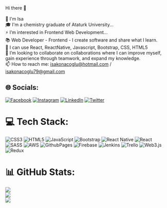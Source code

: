 
 Hi there 👋<br><br> 🌱 I'm Isa<br>🎓 I'm a chemistry graduate of Ataturk University...<br>⚡ I’m interested in Frontend Web Development...<br> 📚 Web Developer - Frontend - I create software and share what I learn.<br>🔭 I can use React, ReactNative, Javascript, Bootstrap, CSS, HTML5<br>💞️ I’m looking to collaborate on collaborations where I can improve myself, gain experience through teamwork, and expand my knowledge.  
 📫 How to reach me: isakonacoglu@hotmail.com / isakonacoglu79@gmail.com


## 🌐 Socials:
[![Facebook](https://img.shields.io/badge/Facebook-%231877F2.svg?logo=Facebook&logoColor=white)](https://facebook.com/İsaKonaçoğlu) [![Instagram](https://img.shields.io/badge/Instagram-%23E4405F.svg?logo=Instagram&logoColor=white)](https://instagram.com/isakonacoglu55) [![LinkedIn](https://img.shields.io/badge/LinkedIn-%230077B5.svg?logo=linkedin&logoColor=white)](https://linkedin.com/in/İsaKonaçoğlu) [![Twitter](https://img.shields.io/badge/Twitter-%231DA1F2.svg?logo=Twitter&logoColor=white)](https://twitter.com/ikonac2) 

# 💻 Tech Stack:
![CSS3](https://img.shields.io/badge/css3-%231572B6.svg?style=for-the-badge&logo=css3&logoColor=white) ![HTML5](https://img.shields.io/badge/html5-%23E34F26.svg?style=for-the-badge&logo=html5&logoColor=white) ![JavaScript](https://img.shields.io/badge/javascript-%23323330.svg?style=for-the-badge&logo=javascript&logoColor=%23F7DF1E) ![Bootstrap](https://img.shields.io/badge/bootstrap-%238511FA.svg?style=for-the-badge&logo=bootstrap&logoColor=white) ![React Native](https://img.shields.io/badge/react_native-%2320232a.svg?style=for-the-badge&logo=react&logoColor=%2361DAFB) ![React](https://img.shields.io/badge/react-%2320232a.svg?style=for-the-badge&logo=react&logoColor=%2361DAFB) ![SASS](https://img.shields.io/badge/SASS-hotpink.svg?style=for-the-badge&logo=SASS&logoColor=white) ![AWS](https://img.shields.io/badge/AWS-%23FF9900.svg?style=for-the-badge&logo=amazon-aws&logoColor=white) ![GithubPages](https://img.shields.io/badge/github%20pages-121013?style=for-the-badge&logo=github&logoColor=white) ![Firebase](https://img.shields.io/badge/Firebase-039BE5?style=for-the-badge&logo=Firebase&logoColor=white) ![Jenkins](https://img.shields.io/badge/jenkins-%232C5263.svg?style=for-the-badge&logo=jenkins&logoColor=white) ![Trello](https://img.shields.io/badge/Trello-%23026AA7.svg?style=for-the-badge&logo=Trello&logoColor=white) ![Web3.js](https://img.shields.io/badge/web3.js-F16822?style=for-the-badge&logo=web3.js&logoColor=white) ![Redux](https://img.shields.io/badge/redux-%23593d88.svg?style=for-the-badge&logo=redux&logoColor=white)
# 📊 GitHub Stats:
![](https://github-readme-stats.vercel.app/api?username=IsaKonacoglu&theme=react&hide_border=false&include_all_commits=false&count_private=false)<br/>
![](https://github-readme-streak-stats.herokuapp.com/?user=IsaKonacoglu&theme=react&hide_border=false)<br/>
![](https://github-readme-stats.vercel.app/api/top-langs/?username=IsaKonacoglu&theme=react&hide_border=false&include_all_commits=false&count_private=false&layout=compact)

<!-- Proudly created with GPRM ( https://gprm.itsvg.in ) -->
